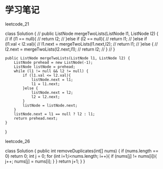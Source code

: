 # 学习笔记

leetcode_21

class Solution {
//    public ListNode mergeTwoLists(ListNode l1, ListNode l2) {
//        if (l1 == null){
//            return l2;
//        }else if (l2 == null){
//            return l1;
//        }else if (l1.val < l2.val){
//            l1.next = mergeTwoLists(l1.next,l2);
//            return l1;
//        }else {
//            l2.next = mergeTwoLists(l2.next,l1);
//            return l2;
//        }
//    }

    public ListNode mergeTwoLists(ListNode l1, ListNode l2) {
        ListNode prehead = new ListNode(-1);
        ListNode listNode = prehead;
        while (l1 != null && l2 != null) {
            if (l1.val <= l2.val){
                listNode.next = l1;
                l1 = l1.next;
            }else {
                listNode.next = l2;
                l2 = l2.next;
            }
            listNode = listNode.next;
        }
        listNode.next = l1 == null ? l2 : l1;
        return prehead.next;
    }
}



leetcode_26

class Solution {
    public int removeDuplicates(int[] nums) {
        if (nums.length == 0) return 0;
        int j = 0;
        for (int i=1;i<nums.length; i++){
            if (nums[j] != nums[i]){
                j++;
                nums[j] = nums[i];
            }
        }
        return j+1;
    }
}
